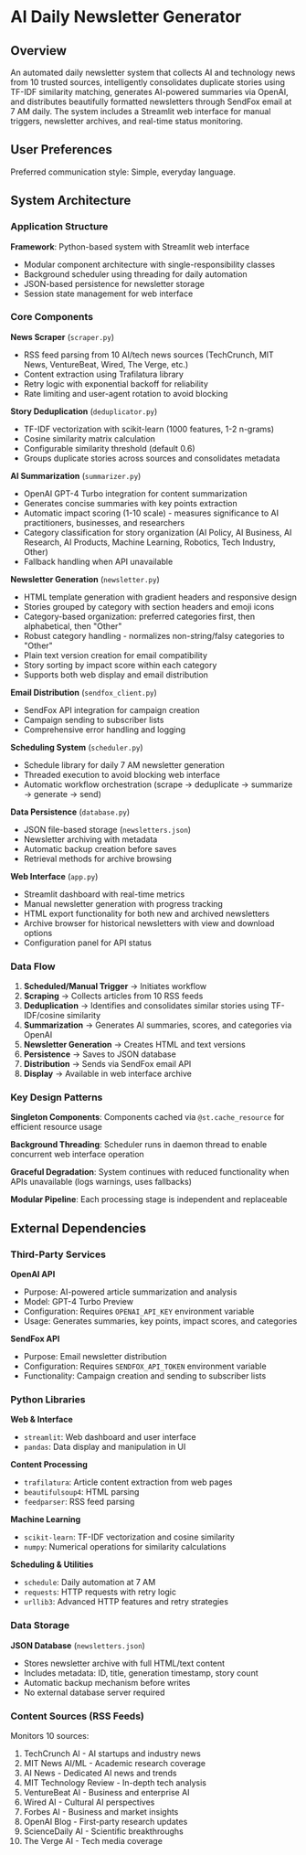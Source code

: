# AI Daily Newsletter Generator

## Overview

An automated daily newsletter system that collects AI and technology news from 10 trusted sources, intelligently consolidates duplicate stories using TF-IDF similarity matching, generates AI-powered summaries via OpenAI, and distributes beautifully formatted newsletters through SendFox email at 7 AM daily. The system includes a Streamlit web interface for manual triggers, newsletter archives, and real-time status monitoring.

## User Preferences

Preferred communication style: Simple, everyday language.

## System Architecture

### Application Structure

**Framework**: Python-based system with Streamlit web interface
- Modular component architecture with single-responsibility classes
- Background scheduler using threading for daily automation
- JSON-based persistence for newsletter storage
- Session state management for web interface

### Core Components

**News Scraper** (`scraper.py`)
- RSS feed parsing from 10 AI/tech news sources (TechCrunch, MIT News, VentureBeat, Wired, The Verge, etc.)
- Content extraction using Trafilatura library
- Retry logic with exponential backoff for reliability
- Rate limiting and user-agent rotation to avoid blocking

**Story Deduplication** (`deduplicator.py`)
- TF-IDF vectorization with scikit-learn (1000 features, 1-2 n-grams)
- Cosine similarity matrix calculation
- Configurable similarity threshold (default 0.6)
- Groups duplicate stories across sources and consolidates metadata

**AI Summarization** (`summarizer.py`)
- OpenAI GPT-4 Turbo integration for content summarization
- Generates concise summaries with key points extraction
- Automatic impact scoring (1-10 scale) - measures significance to AI practitioners, businesses, and researchers
- Category classification for story organization (AI Policy, AI Business, AI Research, AI Products, Machine Learning, Robotics, Tech Industry, Other)
- Fallback handling when API unavailable

**Newsletter Generation** (`newsletter.py`)
- HTML template generation with gradient headers and responsive design
- Stories grouped by category with section headers and emoji icons
- Category-based organization: preferred categories first, then alphabetical, then "Other"
- Robust category handling - normalizes non-string/falsy categories to "Other"
- Plain text version creation for email compatibility
- Story sorting by impact score within each category
- Supports both web display and email distribution

**Email Distribution** (`sendfox_client.py`)
- SendFox API integration for campaign creation
- Campaign sending to subscriber lists
- Comprehensive error handling and logging

**Scheduling System** (`scheduler.py`)
- Schedule library for daily 7 AM newsletter generation
- Threaded execution to avoid blocking web interface
- Automatic workflow orchestration (scrape → deduplicate → summarize → generate → send)

**Data Persistence** (`database.py`)
- JSON file-based storage (`newsletters.json`)
- Newsletter archiving with metadata
- Automatic backup creation before saves
- Retrieval methods for archive browsing

**Web Interface** (`app.py`)
- Streamlit dashboard with real-time metrics
- Manual newsletter generation with progress tracking
- HTML export functionality for both new and archived newsletters
- Archive browser for historical newsletters with view and download options
- Configuration panel for API status

### Data Flow

1. **Scheduled/Manual Trigger** → Initiates workflow
2. **Scraping** → Collects articles from 10 RSS feeds
3. **Deduplication** → Identifies and consolidates similar stories using TF-IDF/cosine similarity
4. **Summarization** → Generates AI summaries, scores, and categories via OpenAI
5. **Newsletter Generation** → Creates HTML and text versions
6. **Persistence** → Saves to JSON database
7. **Distribution** → Sends via SendFox email API
8. **Display** → Available in web interface archive

### Key Design Patterns

**Singleton Components**: Components cached via `@st.cache_resource` for efficient resource usage

**Background Threading**: Scheduler runs in daemon thread to enable concurrent web interface operation

**Graceful Degradation**: System continues with reduced functionality when APIs unavailable (logs warnings, uses fallbacks)

**Modular Pipeline**: Each processing stage is independent and replaceable

## External Dependencies

### Third-Party Services

**OpenAI API**
- Purpose: AI-powered article summarization and analysis
- Model: GPT-4 Turbo Preview
- Configuration: Requires `OPENAI_API_KEY` environment variable
- Usage: Generates summaries, key points, impact scores, and categories

**SendFox API**
- Purpose: Email newsletter distribution
- Configuration: Requires `SENDFOX_API_TOKEN` environment variable
- Functionality: Campaign creation and sending to subscriber lists

### Python Libraries

**Web & Interface**
- `streamlit`: Web dashboard and user interface
- `pandas`: Data display and manipulation in UI

**Content Processing**
- `trafilatura`: Article content extraction from web pages
- `beautifulsoup4`: HTML parsing
- `feedparser`: RSS feed parsing

**Machine Learning**
- `scikit-learn`: TF-IDF vectorization and cosine similarity
- `numpy`: Numerical operations for similarity calculations

**Scheduling & Utilities**
- `schedule`: Daily automation at 7 AM
- `requests`: HTTP requests with retry logic
- `urllib3`: Advanced HTTP features and retry strategies

### Data Storage

**JSON Database** (`newsletters.json`)
- Stores newsletter archive with full HTML/text content
- Includes metadata: ID, title, generation timestamp, story count
- Automatic backup mechanism before writes
- No external database server required

### Content Sources (RSS Feeds)

Monitors 10 sources:
1. TechCrunch AI - AI startups and industry news
2. MIT News AI/ML - Academic research coverage
3. AI News - Dedicated AI news and trends
4. MIT Technology Review - In-depth tech analysis
5. VentureBeat AI - Business and enterprise AI
6. Wired AI - Cultural AI perspectives
7. Forbes AI - Business and market insights
8. OpenAI Blog - First-party research updates
9. ScienceDaily AI - Scientific breakthroughs
10. The Verge AI - Tech media coverage